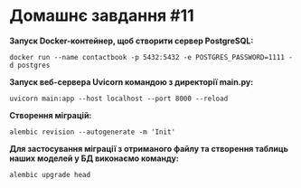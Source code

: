 # Домашнє завдання #11

<b> Запуск Docker-контейнер, щоб створити сервер PostgreSQL: </b>

    docker run --name contactbook -p 5432:5432 -e POSTGRES_PASSWORD=1111 -d postgres

<b> Запуск веб-сервера Uvicorn командою з директорії main.py: </b>

    uvicorn main:app --host localhost --port 8000 --reload

<b> Створення міграцій: </b>

    alembic revision --autogenerate -m 'Init'

<b>Для застосування міграції з отриманого файлу та створення таблиць наших моделей у БД виконаємо команду: </b>

    alembic upgrade head


